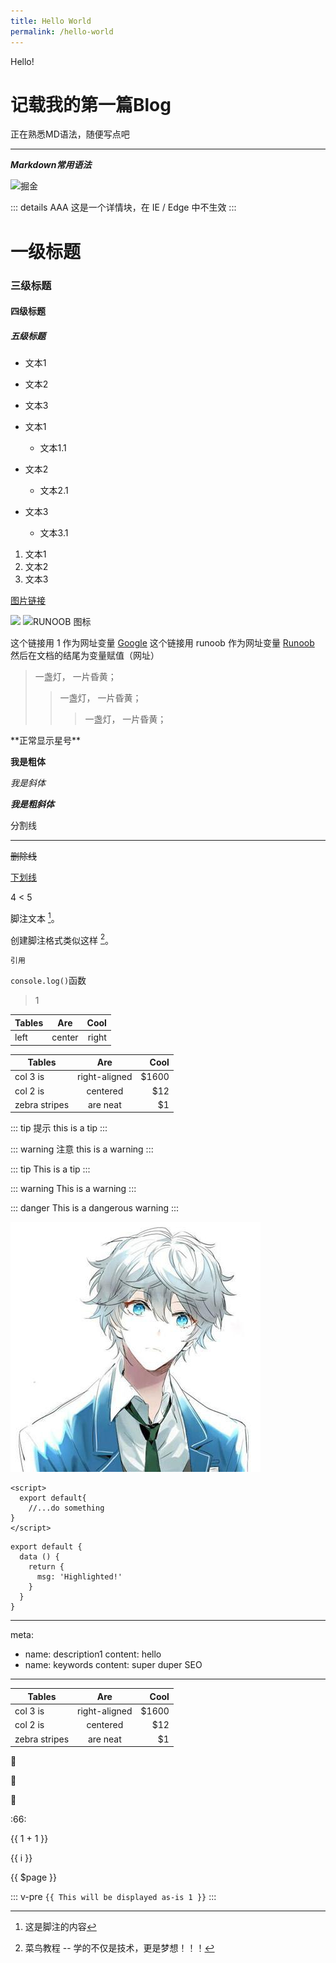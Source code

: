 ```yaml
---
title: Hello World
permalink: /hello-world
---
```


Hello!



# 记载我的第一篇Blog

正在熟悉MD语法，随便写点吧

---
***Markdown常用语法***

![掘金](https://img.shields.io/badge/%E6%8E%98%E9%87%91-10K-orange)

::: details  AAA
这是一个详情块，在 IE / Edge 中不生效
:::

# 一级标题
### 三级标题
#### 四级标题
##### 五级标题

- 文本1
- 文本2
- 文本3

- 文本1
  - 文本1.1
- 文本2
  - 文本2.1
- 文本3
  - 文本3.1

1. 文本1
2. 文本2
3. 文本3


[图片链接](http://placehold.it/60x60)

![](http://placehold.it/60x60)
![RUNOOB 图标](http://static.runoob.com/images/runoob-logo.png "RUNOOB")


这个链接用 1 作为网址变量 [Google][1]
这个链接用 runoob 作为网址变量 [Runoob][runoob]
然后在文档的结尾为变量赋值（网址）

  [1]: http://www.google.com/
  [runoob]: http://www.runoob.com/


> 一盏灯， 一片昏黄；
>> 一盏灯， 一片昏黄；
>>> 一盏灯， 一片昏黄；

\*\*正常显示星号\*\*

**我是粗体**

*我是斜体*

***我是粗斜体***

分割线
***

~~删除线~~

<u>下划线</u>

4 < 5


脚注文本 [^AI]。

 [^AI]: 这是脚注的内容

创建脚注格式类似这样 [^RUNOOB]。

 [^RUNOOB]: 菜鸟教程 -- 学的不仅是技术，更是梦想！！！

[//]: <> (我是注释)


```
引用
```

`console.log()`函数

> 1


| Tables | Are    | Cool   |
| :----- | :----: | -----: |
| left   | center | right  |

| Tables        | Are           | Cool  |
| ------------- |:-------------:| -----:|
| col 3 is      | right-aligned | $1600 |
| col 2 is      | centered      |   $12 |
| zebra stripes | are neat      |    $1 |


::: tip 提示
this is a tip
:::

::: warning 注意
this is a warning
:::

::: tip
This is a tip
:::

::: warning
This is a warning
:::

::: danger
This is a dangerous warning
:::

![An image](../../../.vuepress/public/images/banner.jpg)

```
<script>
  export default{
    //...do something
}
</script>

```

``` js{4}
export default {
  data () {
    return {
      msg: 'Highlighted!'
    }
  }
}
```

---
meta:
  - name: description1
    content: hello
  - name: keywords
    content: super duper SEO
---


| Tables        | Are           | Cool  |
| ------------- |:-------------:| -----:|
| col 3 is      | right-aligned | $1600 |
| col 2 is      | centered      |   $12 |
| zebra stripes | are neat      |    $1 |


:tada:

:100:

:love_letter:

:66:


{{ 1 + 1 }}

<span v-for="i in 3">{{ i }} </span>

{{ $page }}

::: v-pre
`{{ This will be displayed as-is 1 }}`
:::
